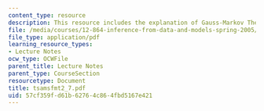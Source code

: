 ```yaml
---
content_type: resource
description: This resource includes the explanation of Gauss-Markov Theorem.
file: /media/courses/12-864-inference-from-data-and-models-spring-2005/57cf359fd61b62764c864fbd5167e421_tsamsfmt2_7.pdf
file_type: application/pdf
learning_resource_types:
- Lecture Notes
ocw_type: OCWFile
parent_title: Lecture Notes
parent_type: CourseSection
resourcetype: Document
title: tsamsfmt2_7.pdf
uid: 57cf359f-d61b-6276-4c86-4fbd5167e421
---
```

